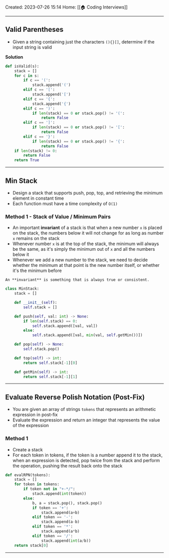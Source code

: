Created: 2023-07-26 15:14
Home: [[🏠 Coding Interviews]]

****

## Valid Parentheses
- Given a string containing just the characters `(){}[]`, determine if the input string is valid

**Solution**
```Python
def isValid(s):
	stack = []
	for c in s:
		if c == '(':
			stack.append('(')
		elif c == '[':
			stack.append('[')
		elif c == '{':
			stack.append('{')
		elif c == ')':
			if len(stack) == 0 or stack.pop() != '(':
				return False
		elif c == ']':
			if len(stack) == 0 or stack.pop() != '[':
				return False
		elif c == '}':
			if len(stack) == 0 or stack.pop() != '{':
				return False
	if len(stack) != 0:
		return False
	return True
```

****

## Min Stack
- Design a stack that supports push, pop, top, and retrieving the minimum element in constant time
- Each function must have a time complexity of `O(1)`

### Method 1 - Stack of Value / Minimum Pairs
- An important **invariant** of a stack is that when a new number `x` is placed on the stack, the numbers below it will not change for as long as number `x` remains on the stack
- Whenever number `x` is at the top of the stack, the minimum will always be the same, as it's simply the minimum out of `x` and all the numbers below it
- Whenever we add a new number to the stack, we need to decide whether the minimum at that point is the new number itself, or whether it's the minimum before

```ad-tip
An **invariant** is something that is always true or consistent.
```

```Python
class MinStack:
	stack = []

	def __init__(self):
		self.stack = []

	def push(self, val: int) -> None:
		if len(self.stack) == 0:
			self.stack.append([val, val])
		else:
			self.stack.append([val, min(val, self.getMin())])

	def pop(self) -> None:
		self.stack.pop()

	def top(self) -> int:
		return self.stack[-1][0]

	def getMin(self) -> int:
		return self.stack[-1][1]
```

****

## Evaluate Reverse Polish Notation (Post-Fix)
- You are given an array of strings `tokens` that represents an arithmetic expression in post-fix
- Evaluate the expression and return an integer that represents the value of the expression

### Method 1
- Create a stack
- For each token in tokens, if the token is a number append it to the stack, when an expression is detected, pop twice from the stack and perform the operation, pushing the result back onto the stack

```Python
def evalRPN(tokens):
	stack = []
	for token in tokens:
		if token not in "+-*/":
			stack.append(int(token))
		else:
			b, a = stack.pop(), stack.pop()
			if token == '+':
				stack.append(a+b)
			elif token == '-':
				stack.append(a-b)
			elif token == '*':
				stack.append(a*b)
			elif token == '/':
				stack.append(int(a/b))
	return stack[0]
```

****
